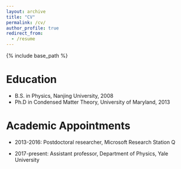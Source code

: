 ```yaml
---
layout: archive
title: "CV"
permalink: /cv/
author_profile: true
redirect_from:
  - /resume
---
```


{% include base_path %}

Education
======
* B.S. in Physics, Nanjing University, 2008
* Ph.D in Condensed Matter Theory, University of Maryland, 2013

Academic Appointments
======
* 2013-2016: Postdoctoral researcher, Microsoft Research Station Q

* 2017-present: Assistant professor, Department of Physics, Yale University
  

